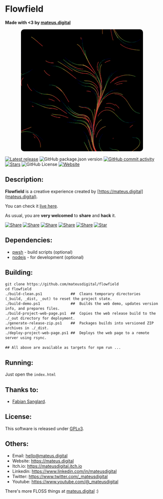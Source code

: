 # Flowfield

**Made with <3 by [mateus.digital](https://mateus.digital)**


<!-- ----------------------------------------------------------------------- -->
<p align="center">
  <a href="https://mateus.digital/flowfield">
    <img style="border-radius: 10px;" src="https://raw.githubusercontent.com/mateusdigital/demo-flowfield/refs/heads/main/_project-resources/readme.gif"/>
  </a>
</p>

<!-- Badges -->
[![Latest release](https://img.shields.io/github/v/tag/mateusdigital/demo-flowfield?label=Latest%20release&style=for-the-badge)](https://github.com/mateusdigital/flowfield/releases)
![GitHub package.json version](https://img.shields.io/github/package-json/v/mateusdigital/demo-flowfield?style=for-the-badge)
[![GitHub commit activity](https://img.shields.io/github/commit-activity/t/mateusdigital/demo-flowfield?style=for-the-badge)](https://github.com/mateusdigital/flowfield/commits)
[![Stars](https://img.shields.io/github/stars/mateusdigital/demo-flowfield?style=for-the-badge)](https://github.com/mateusdigital/flowfield/stargazers)
![GitHub License](https://img.shields.io/github/license/mateusdigital/demo-flowfield?style=for-the-badge)
[![Website](https://img.shields.io/website?url=https%3A%2F%2Fmateus.digital/flowfield%2Findex.html&style=for-the-badge&logo=web)](https://mateus.digital/flowfield)



<!-- ----------------------------------------------------------------------- -->
## Description:

**Flowfield** is a creative experience created by [https://mateus.digital](mateus.digital).

You can check it [live here](https://mateus.digital/flowfield).

As usual, you are **very welcomed** to **share** and **hack** it.

<!-- Share -->

[![Share](https://img.shields.io/badge/share-000000?logo=x&logoColor=white)](https://x.com/intent/tweet?text=Check%20out%20this%20project%20on%20GitHub:%20https://github.com/mateusdigital/flowfield%20%23pixelart%20%23gamedev)
[![Share](https://img.shields.io/badge/share-1877F2?logo=facebook&logoColor=white)](https://www.facebook.com/sharer/sharer.php?u=https://github.com/mateusdigital/flowfield)
[![Share](https://img.shields.io/badge/share-0A66C2?logo=linkedin&logoColor=white)](https://www.linkedin.com/sharing/share-offsite/?url=https://github.com/mateusdigital/flowfield)
[![Share](https://img.shields.io/badge/share-FF4500?logo=reddit&logoColor=white)](https://www.reddit.com/submit?title=Check%20out%20this%20project%20on%20GitHub:%20https://github.com/mateusdigital/flowfield)
[![Share](https://img.shields.io/badge/share-0088CC?logo=telegram&logoColor=white)](https://t.me/share/url?url=https://github.com/mateusdigital/flowfield&text=Check%20out%20this%20project%20on%20GitHub)
[![Star](https://img.shields.io/badge/⭐%20Give%20a%20Star-000000?logo=github&logoColor=white)](https://github.com/mateusdigital/flowfield/stargazers)


<!-- ----------------------------------------------------------------------- -->
## Dependencies:
- [pwsh](https://github.com/PowerShell/PowerShell) - build scripts (optional)
- [nodejs](https://nodejs.org/en) - for development (optional)



<!-- ----------------------------------------------------------------------- -->
## Building:


```pwsh
git clone https://github.com/mateusdigital/flowfield
cd flowfield
./build-clean.ps1             ##  Cleans temporary directories (_build, _dist, _out) to reset the project state.
./build-demo.ps1              ##  Builds the web demo, updates version info, and prepares files.
./build-project-web-page.ps1  ##  Copies the web release build to the ./_out directory for deployment.
./generate-release-zip.ps1    ##  Packages builds into versioned ZIP archives in ./_dist.
./deploy-project-web-page.ps1 ##  Deploys the web page to a remote server using rsync.

## All above are available as targets for npm run ...
```

<!-- ----------------------------------------------------------------------- -->
## Running:
Just open the ```index.html```

<!-- ----------------------------------------------------------------------- -->
## Thanks to:

- [Fabian Sanglard](https://fabiensanglard.net/about/index.html).


<!-- ----------------------------------------------------------------------- -->
## License:

This software is released under [GPLv3](https://www.gnu.org/licenses/gpl-3.0.en.html).


<!-- ----------------------------------------------------------------------- -->
## Others:

- Email: hello@mateus.digital
- Website: https://mateus.digital
- Itch.io: https://mateusdigital.itch.io
- Linkedin: https://www.linkedin.com/in/mateusdigital
- Twitter: https://www.twitter.com/_mateusdigital
- Youtube: https://www.youtube.com/@_mateusdigital

There's more FLOSS things at [mateus.digital](https://mateus.digital) :)

